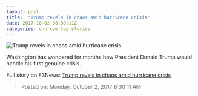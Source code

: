 ```yaml
---
layout: post
title:  "Trump revels in chaos amid hurricane crisis"
date: 2017-10-02 08:30:11Z
categories: cnn-com-top-stories
---
```


![Trump revels in chaos amid hurricane crisis](http://i2.cdn.cnn.com/cnnnext/dam/assets/170430145357-trump-media-super-tease.jpg)

Washington has wondered for months how President Donald Trump would handle his first genuine crisis.


Full story on F3News: [Trump revels in chaos amid hurricane crisis](http://www.f3nws.com/n/pNpZx)

> Posted on: Monday, October 2, 2017 8:30:11 AM
